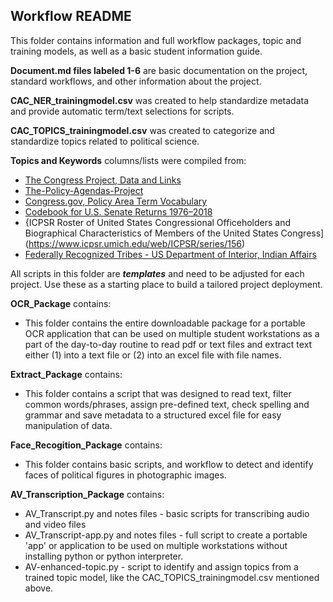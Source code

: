 ## Workflow README

This folder contains information and full workflow packages, topic and training models, as well as a basic student information guide. 

**Document.md files labeled 1-6** are basic documentation on the project, standard workflows, and other information about the project.

**CAC_NER_trainingmodel.csv** was created to help standardize metadata and provide automatic term/text selections for scripts.

**CAC_TOPICS_trainingmodel.csv** was created to categorize and standardize topics related to political science. 

**Topics and Keywords** columns/lists were compiled from:  

* [The Congress Project, Data and Links](https://www.thecongressproject.com/data-and-links/#Important%20Legislation) 
* [The-Policy-Agendas-Project](https://liberalarts.utexas.edu/government/news/feature-archive/the-policy-agendas-project.html)
* [Congress.gov, Policy Area Term Vocabulary](https://www.congress.gov/browse/policyarea)
* [Codebook for U.S. Senate Returns 1976–2018](https://dataverse.harvard.edu/dataset.xhtml?persistentId=doi:10.7910/DVN/PEJ5QU)
* {ICPSR Roster of United States Congressional Officeholders and Biographical Characteristics of Members of the United States Congress](https://www.icpsr.umich.edu/web/ICPSR/series/156)
* [Federally Recognized Tribes - US Department of Interior, Indian Affairs](https://www.bia.gov/service/tribal-leaders-directory/federally-recognized-tribes)

All scripts in this folder are ***templates*** and need to be adjusted for each project. Use these as a starting place to build a tailored project deployment. 

**OCR_Package** contains:

* This folder contains the entire downloadable package for a portable OCR application that can be used on multiple student workstations as a part of the day-to-day routine to read pdf or text files and extract text either (1) into a text file or (2) into an excel file with file names. 

**Extract_Package** contains:

* This folder contains a script that was designed to read text, filter common words/phrases, assign pre-defined text, check spelling and grammar and save metadata to a structured excel file for easy manipulation of data.

**Face_Recogition_Package** contains:

* This folder contains basic scripts, and workflow to detect and identify faces of political figures in photographic images. 

**AV_Transcription_Package** contains:

* AV_Transcript.py and notes files -  basic scripts for transcribing audio and video files
* AV_Transcript-app.py and notes files - full script to create a portable 'app' or application to be used on multiple workstations without installing python or python interpreter. 
* AV-enhanced-topic.py - script to identify and assign topics from a trained topic model, like the CAC_TOPICS_trainingmodel.csv mentioned above.

